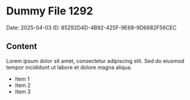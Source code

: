 # Dummy File 1292

Date: 2025-04-03
ID: 85292D4D-4B92-425F-9E68-9D6682F56CEC

## Content

Lorem ipsum dolor sit amet, consectetur adipiscing elit.
Sed do eiusmod tempor incididunt ut labore et dolore magna aliqua.

* Item 1
* Item 2
* Item 3

